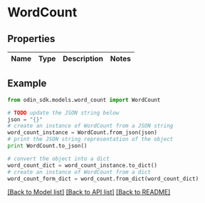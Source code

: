# WordCount


## Properties

Name | Type | Description | Notes
------------ | ------------- | ------------- | -------------

## Example

```python
from odin_sdk.models.word_count import WordCount

# TODO update the JSON string below
json = "{}"
# create an instance of WordCount from a JSON string
word_count_instance = WordCount.from_json(json)
# print the JSON string representation of the object
print WordCount.to_json()

# convert the object into a dict
word_count_dict = word_count_instance.to_dict()
# create an instance of WordCount from a dict
word_count_form_dict = word_count.from_dict(word_count_dict)
```
[[Back to Model list]](../README.md#documentation-for-models) [[Back to API list]](../README.md#documentation-for-api-endpoints) [[Back to README]](../README.md)


